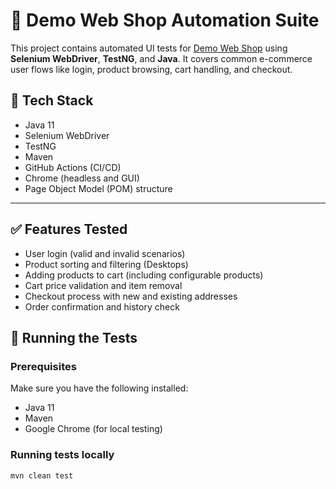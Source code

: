 # 🛒 Demo Web Shop Automation Suite

This project contains automated UI tests for [Demo Web Shop](https://demowebshop.tricentis.com/) using **Selenium WebDriver**, **TestNG**, and **Java**. It covers common e-commerce user flows like login, product browsing, cart handling, and checkout.

## 🔧 Tech Stack

- Java 11
- Selenium WebDriver
- TestNG
- Maven
- GitHub Actions (CI/CD)
- Chrome (headless and GUI)
- Page Object Model (POM) structure

---

## ✅ Features Tested

- User login (valid and invalid scenarios)
- Product sorting and filtering (Desktops)
- Adding products to cart (including configurable products)
- Cart price validation and item removal
- Checkout process with new and existing addresses
- Order confirmation and history check

## 🚀 Running the Tests

### Prerequisites
Make sure you have the following installed:
- Java 11
- Maven
- Google Chrome (for local testing)

### Running tests locally

```bash
mvn clean test

